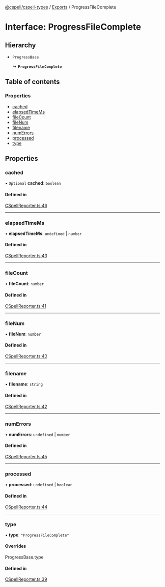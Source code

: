 [@cspell/cspell-types](../README.md) / [Exports](../modules.md) / ProgressFileComplete

# Interface: ProgressFileComplete

## Hierarchy

- `ProgressBase`

  ↳ **`ProgressFileComplete`**

## Table of contents

### Properties

- [cached](ProgressFileComplete.md#cached)
- [elapsedTimeMs](ProgressFileComplete.md#elapsedtimems)
- [fileCount](ProgressFileComplete.md#filecount)
- [fileNum](ProgressFileComplete.md#filenum)
- [filename](ProgressFileComplete.md#filename)
- [numErrors](ProgressFileComplete.md#numerrors)
- [processed](ProgressFileComplete.md#processed)
- [type](ProgressFileComplete.md#type)

## Properties

### cached

• `Optional` **cached**: `boolean`

#### Defined in

[CSpellReporter.ts:46](https://github.com/streetsidesoftware/cspell/blob/26dd25a/packages/cspell-types/src/CSpellReporter.ts#L46)

___

### elapsedTimeMs

• **elapsedTimeMs**: `undefined` \| `number`

#### Defined in

[CSpellReporter.ts:43](https://github.com/streetsidesoftware/cspell/blob/26dd25a/packages/cspell-types/src/CSpellReporter.ts#L43)

___

### fileCount

• **fileCount**: `number`

#### Defined in

[CSpellReporter.ts:41](https://github.com/streetsidesoftware/cspell/blob/26dd25a/packages/cspell-types/src/CSpellReporter.ts#L41)

___

### fileNum

• **fileNum**: `number`

#### Defined in

[CSpellReporter.ts:40](https://github.com/streetsidesoftware/cspell/blob/26dd25a/packages/cspell-types/src/CSpellReporter.ts#L40)

___

### filename

• **filename**: `string`

#### Defined in

[CSpellReporter.ts:42](https://github.com/streetsidesoftware/cspell/blob/26dd25a/packages/cspell-types/src/CSpellReporter.ts#L42)

___

### numErrors

• **numErrors**: `undefined` \| `number`

#### Defined in

[CSpellReporter.ts:45](https://github.com/streetsidesoftware/cspell/blob/26dd25a/packages/cspell-types/src/CSpellReporter.ts#L45)

___

### processed

• **processed**: `undefined` \| `boolean`

#### Defined in

[CSpellReporter.ts:44](https://github.com/streetsidesoftware/cspell/blob/26dd25a/packages/cspell-types/src/CSpellReporter.ts#L44)

___

### type

• **type**: ``"ProgressFileComplete"``

#### Overrides

ProgressBase.type

#### Defined in

[CSpellReporter.ts:39](https://github.com/streetsidesoftware/cspell/blob/26dd25a/packages/cspell-types/src/CSpellReporter.ts#L39)
